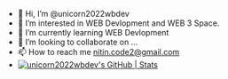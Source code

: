 - 👋 Hi, I’m @unicorn2022wbdev
- 👀 I’m interested in WEB Devlopment and WEB 3 Space.
- 🌱 I’m currently learning WEB Devlopment
- 💞️ I’m looking to collaborate on ...
- 📫 How to reach me nitin.code2@gmail.com
- [![unicorn2022wbdev's GitHub | Stats](https://stats.quine.sh/unicorn2022wbdev/github?theme=dark)](https://quine.sh?utm_source=widgets&utm_campaign=unicorn2022wbdev)

<!---
unicorn2022wbdev/unicorn2022wbdev is a ✨ special ✨ repository because its `README.md` (this file) appears on your GitHub profile.
You can click the Preview link to take a look at your changes.
--->
